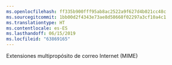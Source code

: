 ```yaml
---
ms.openlocfilehash: ff335b900fff95ab8ac2522a9f627d4b021cc48c
ms.sourcegitcommit: 1bb00d2f4343e73ae8d58668f02297a3cf10a4c1
ms.translationtype: HT
ms.contentlocale: es-ES
ms.lasthandoff: 06/15/2019
ms.locfileid: "63869165"
---
```

Extensiones multipropósito de correo Internet (MIME)